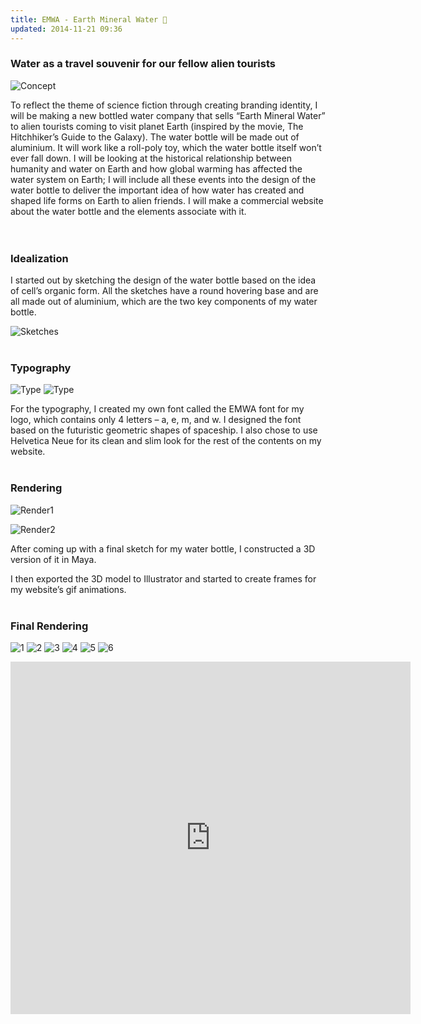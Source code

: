 ```yaml
---
title: EMWA - Earth Mineral Water 🌊
updated: 2014-11-21 09:36
---
```


### Water as a travel souvenir for our fellow alien tourists

![Concept](https://github.com/jameshih/jameshih.github.io/blob/main/assets/emwa/mood-board-213s3fh.png?raw=true)

To reflect the theme of science fiction through creating branding identity, I will be making a new bottled water company that sells “Earth Mineral Water” to alien tourists coming to visit planet Earth (inspired by the movie, The Hitchhiker’s Guide to the Galaxy). The water bottle will be made out of aluminium. It will work like a roll-poly toy, which the water bottle itself won’t ever fall down. I will be looking at the historical relationship between humanity and water on Earth and how global warming has affected the water system on Earth; I will include all these events into the design of the water bottle to deliver the important idea of how water has created and shaped life forms on Earth to alien friends. I will make a commercial website about the water bottle and the elements associate with it.
<br><br><br>

### Idealization

I started out by sketching the design of the water bottle based on the idea of cell’s organic form. All the sketches have a round hovering base and are all made out of aluminium, which are the two key components of my water bottle.

![Sketches](https://github.com/jameshih/jameshih.github.io/blob/main/assets/emwa/IMG_0399-2fgts07.jpg?raw=true)
<br><br>

### Typography

![Type](https://github.com/jameshih/jameshih.github.io/blob/main/assets/emwa/Screen-Shot-2014-12-12-at-9.02.31-AM-1zjcmar.png?raw=true)
![Type](https://github.com/jameshih/jameshih.github.io/blob/main/assets/emwa/Screen-Shot-2014-12-14-at-3.37.02-AM-1almpe5.png?raw=true)

For the typography, I created my own font called the EMWA font for my logo, which contains only 4 letters – a, e, m, and w. I designed the font based on the futuristic geometric shapes of spaceship. I also chose to use Helvetica Neue for its clean and slim look for the rest of the contents on my website.
<br><br>

### Rendering

![Render1](https://github.com/jameshih/jameshih.github.io/blob/main/assets/emwa/Screen-Shot-2014-12-12-at-9.04.26-AM-1bylwrf.png?raw=true)

![Render2](https://github.com/jameshih/jameshih.github.io/blob/main/assets/emwa/Screen-Shot-2014-12-12-at-9.06.06-AM-10gg6oy.png?raw=true)

After coming up with a final sketch for my water bottle, I constructed a 3D version of it in Maya.

I then exported the 3D model to Illustrator and started to create frames for my website’s gif animations.
<br><br>

### Final Rendering

![1](https://github.com/jameshih/jameshih.github.io/blob/main/assets/emwa/Screen-Shot-2014-12-14-at-4.41.15-AM-22aoz9v.png?raw=true)
![2](https://github.com/jameshih/jameshih.github.io/blob/main/assets/emwa/Screen-Shot-2014-12-14-at-4.41.40-AM-1iqrpnd.jpg?raw=true)
![3](https://github.com/jameshih/jameshih.github.io/blob/main/assets/emwa/Screen-Shot-2014-12-14-at-4.42.11-AM-1ysaclo.png?raw=true)
![4](https://github.com/jameshih/jameshih.github.io/blob/main/assets/emwa/Screen-Shot-2014-12-14-at-4.42.34-AM-287iagi.png?raw=true)
![5](https://github.com/jameshih/jameshih.github.io/blob/main/assets/emwa/Screen-Shot-2014-12-14-at-4.42.42-AM-1i4n45m.png?raw=true)
![6](https://github.com/jameshih/jameshih.github.io/blob/main/assets/emwa/Screen-Shot-2014-12-14-at-4.42.49-AM-11utf9r.png?raw=true)

<iframe src="https://player.vimeo.com/video/338049106" width="640" height="564" frameborder="0" allow="autoplay; fullscreen" allowfullscreen></iframe>
